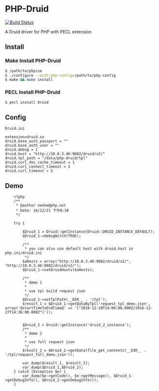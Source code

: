 # PHP-Druid
[![Build Status](https://travis-ci.org/Neeke/PHP-Druid.svg?branch=master)](https://travis-ci.org/Neeke/PHP-Druid)

A Druid driver for PHP with PECL extension

## Install

### Make Install PHP-Druid
```sh
$ /path/to/phpize
$ ./configure --with-php-config=/path/to/php-config
$ make && make install
```

### PECL Install PHP-Druid
```sh
$ pecl install Druid
```
    

## Config

    Druid.ini
    
    extension=druid.so
    druid.base_auth_passport = ""
    druid.base_auth_user = ""
    druid.debug = 1
    druid.host = "http://10.0.3.46:9082/druid/v2/"
    druid.tpl_path = "/data/php-druid/tpl"
    druid.curl_dns_cache_timeout = 1
    druid.curl_connect_timeout = 3
    druid.curl_timeout = 5
    
    
## Demo

```
    <?php
    /**
     * @author neeke@php.net
     * Date: 16/12/21 下午8:38
     */
    
    try {
    
        $Druid_1 = Druid::getInstance(Druid::DRUID_INSTANCE_DEFAULT);
        $Druid_1->debugWitch(TRUE);
    
        /**
         * you can also use default host with druid.host in php.ini/druid.ini
         */
        $aHosts = array("http://10.0.3.46:9082/druid/v2/", "http://10.0.3.46:9082/druid/v2/");
        $Druid_1->setDruidHosts($aHosts);
    
        /**
         * demo 1
         *
         * use tpl build request json
         */
        $Druid_1->setTplPath(__DIR__ . '/tpl');
        $result_1 = $Druid_1->getDataByTpl('request_tpl_demo.json', array('@startTimeToEndTime@' => '["2016-12-10T14:06:00.000Z/2016-12-27T14:36:00.000Z"]'));
    
    
        $Druid_2 = Druid::getInstance('druid_2_instance');
        /**
         * demo 2
         *
         * use full request json
         */
        $result_2 = $Druid_2->getData(file_get_contents(__DIR__ . '/tpl/request_full_demo.json'));
    
        var_dump($result_1, $result_2);
        var_dump($Druid_1,$Druid_2);
    } catch (Exception $e) {
        var_dump($e->getCode(), $e->getMessage(), $Druid_1->getDebugInfo(), $Druid_2->getDebugInfo());
    }
```
    